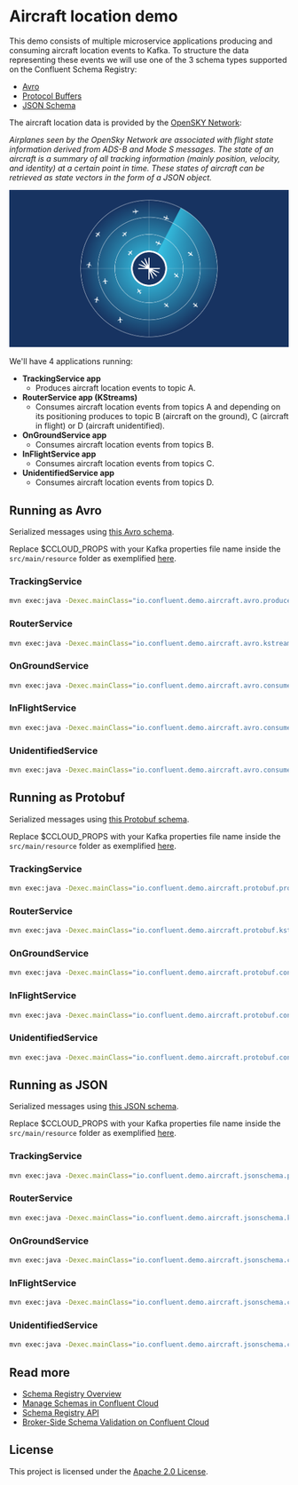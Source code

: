 
# Aircraft location demo

This demo consists of multiple microservice applications producing and consuming aircraft location events to Kafka. To structure the data representing these events we will use one of the 3 schema types supported on the Confluent Schema Registry:
* [Avro](http://avro.apache.org/)
* [Protocol Buffers](https://developers.google.com/protocol-buffers)
* [JSON Schema](https://json-schema.org/)

The aircraft location data is provided by the [OpenSKY Network](https://opensky-network.org/):

*Airplanes seen by the OpenSky Network are associated with flight state information derived
from ADS-B and Mode S messages. The state of an aircraft is a summary of all tracking
information (mainly position, velocity, and identity) at a certain point in time.
These states of aircraft can be retrieved as state vectors in the form of a JSON object.*

![Alt text](aircraft-radar-blue.png?raw=true "Order")

We'll have 4 applications running:
* **TrackingService app** 
    *  Produces aircraft location events to topic A.
* **RouterService app (KStreams)**
    * Consumes aircraft location events from topics A and depending on its positioning produces to topic B (aircraft on the ground), C (aircraft in flight) or D (aircraft unidentified).
* **OnGroundService app**
  * Consumes aircraft location events from topics B.
* **InFlightService app**
  * Consumes aircraft location events from topics C.
* **UnidentifiedService app**
  * Consumes aircraft location events from topics D. 

## Running as Avro

Serialized messages using [this Avro schema](src/main/java/io/confluent/demo/aircraft/avro/schemas/AircraftState.avsc).

Replace $CCLOUD_PROPS with your Kafka properties file name inside the `src/main/resource` folder as exemplified [here](/src/main/resources/ccloud_example.properties).

### TrackingService
```bash
mvn exec:java -Dexec.mainClass="io.confluent.demo.aircraft.avro.producer.TrackingService" -Dexec.args="./src/main/resources $CCLOUD_PROPS opensky.properties tracking.aviation.aircraft.avro TrackingService.avro"
```
### RouterService
```bash
mvn exec:java -Dexec.mainClass="io.confluent.demo.aircraft.avro.kstreams.RouterKStreamsService" -Dexec.args="./src/main/resources $CCLOUD_PROPS RouterService.avro tracking.aviation.aircraft.avro tracking.aviation.aircraft_onground.avro tracking.aviation.aircraft_inflight.avro tracking.aviation.aircraft_unidentified.avro Kstreams.avro.client.1"
```
### OnGroundService
```bash
mvn exec:java -Dexec.mainClass="io.confluent.demo.aircraft.avro.consumer.GenericAvroConsumerService" -Dexec.args="./src/main/resources $CCLOUD_PROPS tracking.aviation.aircraft_onground.avro OnGroundService.avro OnGroundConsumer.avro.client.1"
```
### InFlightService
```bash
mvn exec:java -Dexec.mainClass="io.confluent.demo.aircraft.avro.consumer.GenericAvroConsumerService" -Dexec.args="./src/main/resources $CCLOUD_PROPS tracking.aviation.aircraft_inflight.avro InFlightService.avro InFlightConsumer.avro.client.1"
```
### UnidentifiedService
```bash
mvn exec:java -Dexec.mainClass="io.confluent.demo.aircraft.avro.consumer.GenericAvroConsumerService" -Dexec.args="./src/main/resources $CCLOUD_PROPS tracking.aviation.aircraft_unidentified.avro UnidentifiedService.avro UnidentifiedConsumer.avro.client.1"
```

## Running as Protobuf

Serialized messages using [this Protobuf schema](src/main/java/io/confluent/demo/aircraft/protobuf/schemas/AircraftState.proto).

Replace $CCLOUD_PROPS with your Kafka properties file name inside the `src/main/resource` folder as exemplified [here](/src/main/resources/ccloud_example.properties).

### TrackingService
```bash
mvn exec:java -Dexec.mainClass="io.confluent.demo.aircraft.protobuf.producer.TrackingService" -Dexec.args="./src/main/resources $CCLOUD_PROPS opensky.properties tracking.aviation.aircraft.protobuf TrackingService.protobuf"
```
### RouterService
```bash
mvn exec:java -Dexec.mainClass="io.confluent.demo.aircraft.protobuf.kstreams.RouterKStreamsService" -Dexec.args="./src/main/resources $CCLOUD_PROPS RouterService.protobuf tracking.aviation.aircraft.protobuf tracking.aviation.aircraft_onground.protobuf tracking.aviation.aircraft_inflight.protobuf tracking.aviation.aircraft_unidentified.protobuf Kstreams.protobuf.client.1"
```
### OnGroundService
```bash
mvn exec:java -Dexec.mainClass="io.confluent.demo.aircraft.protobuf.consumer.GenericProtobufConsumerService" -Dexec.args="./src/main/resources $CCLOUD_PROPS tracking.aviation.aircraft_onground.protobuf OnGroundService.protobuf OnGroundConsumer.protobuf.client.1"
```
### InFlightService
```bash
mvn exec:java -Dexec.mainClass="io.confluent.demo.aircraft.protobuf.consumer.GenericProtobufConsumerService" -Dexec.args="./src/main/resources $CCLOUD_PROPS tracking.aviation.aircraft_inflight.protobuf InFlightService.protobuf InFlightConsumer.protobuf.client.1"
```
### UnidentifiedService
```bash
mvn exec:java -Dexec.mainClass="io.confluent.demo.aircraft.protobuf.consumer.GenericProtobufConsumerService" -Dexec.args="./src/main/resources $CCLOUD_PROPS tracking.aviation.aircraft_unidentified.protobuf UnidentifiedService.protobuf UnidentifiedConsumer.protobuf.client.1"
```

## Running as JSON

Serialized messages using [this JSON schema](src/main/java/io/confluent/demo/aircraft/jsonschema/schemas/AircraftState.json).

Replace $CCLOUD_PROPS with your Kafka properties file name inside the `src/main/resource` folder as exemplified [here](/src/main/resources/ccloud_example.properties).

### TrackingService
```bash
mvn exec:java -Dexec.mainClass="io.confluent.demo.aircraft.jsonschema.producer.TrackingService" -Dexec.args="./src/main/resources $CCLOUD_PROPS opensky.properties tracking.aviation.aircraft.json TrackingService.json"
```
### RouterService
```bash
mvn exec:java -Dexec.mainClass="io.confluent.demo.aircraft.jsonschema.kstreams.RouterKStreamsService" -Dexec.args="./src/main/resources $CCLOUD_PROPS RouterService.json tracking.aviation.aircraft.json tracking.aviation.aircraft_onground.json tracking.aviation.aircraft_inflight.json tracking.aviation.aircraft_unidentified.json Kstreams.json.client.1"
```
### OnGroundService
```bash
mvn exec:java -Dexec.mainClass="io.confluent.demo.aircraft.jsonschema.consumer.GenericJsonConsumerService" -Dexec.args="./src/main/resources $CCLOUD_PROPS tracking.aviation.aircraft_onground.json OnGroundService.json OnGroundConsumer.json.client.1"
```
### InFlightService
```bash
mvn exec:java -Dexec.mainClass="io.confluent.demo.aircraft.jsonschema.consumer.GenericJsonConsumerService" -Dexec.args="./src/main/resources $CCLOUD_PROPS tracking.aviation.aircraft_inflight.json InFlightService.json InFlightConsumer.json.client.1"
```
### UnidentifiedService
```bash
mvn exec:java -Dexec.mainClass="io.confluent.demo.aircraft.jsonschema.consumer.GenericJsonConsumerService" -Dexec.args="./src/main/resources $CCLOUD_PROPS tracking.aviation.aircraft_unidentified.json UnidentifiedService.json UnidentifiedConsumer.json.client.1"
```

## Read more
* [Schema Registry Overview](https://docs.confluent.io/platform/current/schema-registry/index.html)
* [Manage Schemas in Confluent Cloud](https://docs.confluent.io/cloud/current/client-apps/schemas-manage.html#cloud-schemas-manage)
* [Schema Registry API](https://docs.confluent.io/platform/current/schema-registry/develop/api.html)
* [Broker-Side Schema Validation on Confluent Cloud](https://docs.confluent.io/cloud/current/client-apps/schemas-manage.html#using-broker-side-schema-validation-on-ccloud)

## License
This project is licensed under the [Apache 2.0 License](./LICENSE).
